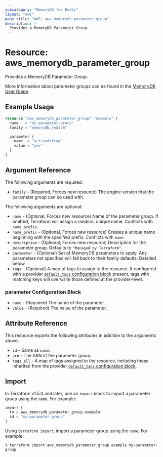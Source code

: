 ```yaml
---
subcategory: "MemoryDB for Redis"
layout: "aws"
page_title: "AWS: aws_memorydb_parameter_group"
description: |-
  Provides a MemoryDB Parameter Group.
---
```


# Resource: aws_memorydb_parameter_group

Provides a MemoryDB Parameter Group.

More information about parameter groups can be found in the [MemoryDB User Guide](https://docs.aws.amazon.com/memorydb/latest/devguide/parametergroups.html).

## Example Usage

```terraform
resource "aws_memorydb_parameter_group" "example" {
  name   = "my-parameter-group"
  family = "memorydb_redis6"

  parameter {
    name  = "activedefrag"
    value = "yes"
  }
}
```

## Argument Reference

The following arguments are required:

* `family` - (Required, Forces new resource) The engine version that the parameter group can be used with.

The following arguments are optional:

* `name` - (Optional, Forces new resource) Name of the parameter group. If omitted, Terraform will assign a random, unique name. Conflicts with `name_prefix`.
* `name_prefix` - (Optional, Forces new resource) Creates a unique name beginning with the specified prefix. Conflicts with `name`.
* `description` - (Optional, Forces new resource) Description for the parameter group. Defaults to `"Managed by Terraform"`.
* `parameter` - (Optional) Set of MemoryDB parameters to apply. Any parameters not specified will fall back to their family defaults. Detailed below.
* `tags` - (Optional) A map of tags to assign to the resource. If configured with a provider [`default_tags` configuration block](https://registry.terraform.io/providers/hashicorp/aws/latest/docs#default_tags-configuration-block) present, tags with matching keys will overwrite those defined at the provider-level.

### parameter Configuration Block

* `name` - (Required) The name of the parameter.
* `value` - (Required) The value of the parameter.

## Attribute Reference

This resource exports the following attributes in addition to the arguments above:

* `id` - Same as `name`.
* `arn` - The ARN of the parameter group.
* `tags_all` - A map of tags assigned to the resource, including those inherited from the provider [`default_tags` configuration block](https://registry.terraform.io/providers/hashicorp/aws/latest/docs#default_tags-configuration-block).

## Import

In Terraform v1.5.0 and later, use an `import` block to import a parameter group using the `name`. For example:

```terraform
import {
  to = aws_memorydb_parameter_group.example
  id = "my-parameter-group"
}
```

Using `terraform import`, import a parameter group using the `name`. For example:

```console
% terraform import aws_memorydb_parameter_group.example my-parameter-group
```
